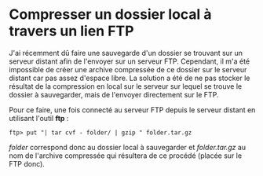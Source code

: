 # Compresser un dossier local à travers un lien FTP

J'ai récemment dû faire une sauvegarde d'un dossier se trouvant sur un serveur distant afin de l'envoyer sur un serveur FTP. Cependant, il m'a été impossible de créer une archive compressée de ce dossier sur le serveur distant car pas assez d'espace libre. La solution a été de ne pas stocker le résultat de la compression en local sur le serveur sur lequel se trouve le dossier à sauvegarder, mais de l'envoyer directement sur le FTP.

Pour ce faire, une fois connecté au serveur FTP depuis le serveur distant en utilisant l'outil **ftp** :

    ftp> put "| tar cvf - folder/ | gzip " folder.tar.gz

*folder* correspond donc au dossier local à sauvegarder et *folder.tar.gz* au nom de l'archive compressée qui résultera de ce procédé (placée sur le FTP donc).
